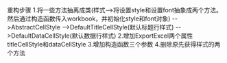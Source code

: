 重构步骤
1.将一些方法抽离成类(样式-->将设置style和设置font抽象成两个方法。然后通过构造函数传入workbook，并初始化style和font对象) 
	-->AbstractCellStyle
		-->DefaultTitleCellStyle(默认标题行样式)
		-->DefaultDataCellStyle(默认数据行样式)
2.增加ExportExcel两个属性titleCellStyle和dataCellStyle
3.增加构造函数三个参数
4.删除原先获得样式的两个方法